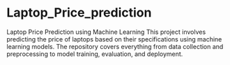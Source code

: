 # Laptop_Price_prediction
Laptop Price Prediction using Machine Learning This project involves predicting the price of laptops based on their specifications using machine learning models. The repository covers everything from data collection and preprocessing to model training, evaluation, and deployment.
